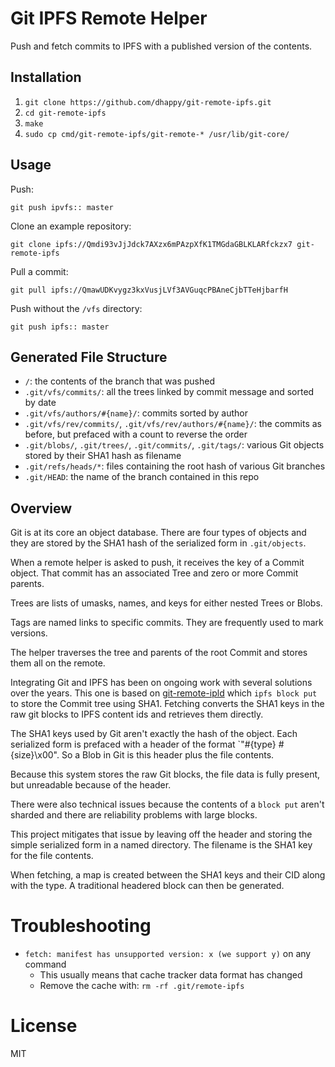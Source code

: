 # Git IPFS Remote Helper

Push and fetch commits to IPFS with a published version of the contents.

## Installation
1. `git clone https://github.com/dhappy/git-remote-ipfs.git`
2. `cd git-remote-ipfs`
3. `make`
4. `sudo cp cmd/git-remote-ipfs/git-remote-* /usr/lib/git-core/`

## Usage

Push:

`git push ipvfs:: master`

Clone an example repository:

`git clone ipfs://Qmdi93vJjJdck7AXzx6mPAzpXfK1TMGdaGBLKLARfckzx7 git-remote-ipfs`

Pull a commit:

`git pull ipfs://QmawUDKvygz3kxVusjLVf3AVGuqcPBAneCjbTTeHjbarfH`

Push without the `/vfs` directory:

`git push ipfs:: master`

## Generated File Structure

* `/`: the contents of the branch that was pushed
* `.git/vfs/commits/`: all the trees linked by commit message and sorted by date
* `.git/vfs/authors/#{name}/`: commits sorted by author
* `.git/vfs/rev/commits/`, `.git/vfs/rev/authors/#{name}/`: the commits as before, but prefaced with a count to reverse the order
* `.git/blobs/`, `.git/trees/`, `.git/commits/`, `.git/tags/`: various Git objects stored by their SHA1 hash as filename
* `.git/refs/heads/*`: files containing the root hash of various Git branches
* `.git/HEAD`: the name of the branch contained in this repo

## Overview

Git is at its core an object database. There are four types of objects and they are stored by the SHA1 hash of the serialized form in `.git/objects`.

When a remote helper is asked to push, it receives the key of a Commit object. That commit has an associated Tree and zero or more Commit parents.

Trees are lists of umasks, names, and keys for either nested Trees or Blobs.

Tags are named links to specific commits. They are frequently used to mark versions.

The helper traverses the tree and parents of the root Commit and stores them all on the remote.

Integrating Git and IPFS has been on ongoing work with several solutions over the years. This one is based on [git-remote-ipld](https://github.com/ipfs-shipyard/git-remote-ipld) which `ipfs block put` to store the Commit tree using SHA1. Fetching converts the SHA1 keys in the raw git blocks to IPFS content ids and retrieves them directly.

The SHA1 keys used by Git aren't exactly the hash of the object. Each serialized form is prefaced with a header of the format `"#{type} #{size}\x00". So a Blob in Git is this header plus the file contents.

Because this system stores the raw Git blocks, the file data is fully present, but unreadable because of the header.

There were also technical issues because the contents of a `block put` aren't sharded and there are reliability problems with large blocks.

This project mitigates that issue by leaving off the header and storing the simple serialized form in a named directory. The filename is the SHA1 key for the file contents.

When fetching, a map is created between the SHA1 keys and their CID along with the type. A traditional headered block can then be generated.

# Troubleshooting
* `fetch: manifest has unsupported version: x (we support y)` on any command
  - This usually means that cache tracker data format has changed
  - Remove the cache with: `rm -rf .git/remote-ipfs`

# License
MIT
